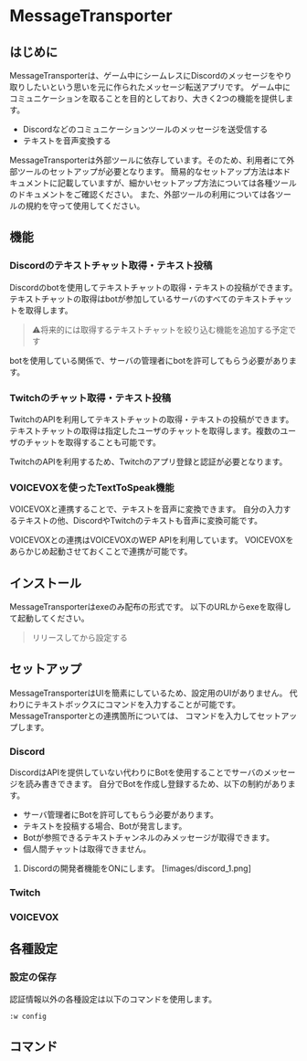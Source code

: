 # MessageTransporter
## はじめに
MessageTransporterは、ゲーム中にシームレスにDiscordのメッセージをやり取りしたいという思いを元に作られたメッセージ転送アプリです。
ゲーム中にコミュニケーションを取ることを目的としており、大きく2つの機能を提供します。

- Discordなどのコミュニケーションツールのメッセージを送受信する
- テキストを音声変換する


MessageTransporterは外部ツールに依存しています。そのため、利用者にて外部ツールのセットアップが必要となります。
簡易的なセットアップ方法は本ドキュメントに記載していますが、細かいセットアップ方法については各種ツールのドキュメントをご確認ください。
また、外部ツールの利用については各ツールの規約を守って使用してください。

## 機能
### Discordのテキストチャット取得・テキスト投稿
Discordのbotを使用してテキストチャットの取得・テキストの投稿ができます。
テキストチャットの取得はbotが参加しているサーバのすべてのテキストチャットを取得します。
> ⚠️将来的には取得するテキストチャットを絞り込む機能を追加する予定です

botを使用している関係で、サーバの管理者にbotを許可してもらう必要があります。

### Twitchのチャット取得・テキスト投稿
TwitchのAPIを利用してテキストチャットの取得・テキストの投稿ができます。
テキストチャットの取得は指定したユーザのチャットを取得します。複数のユーザのチャットを取得することも可能です。

TwitchのAPIを利用するため、Twitchのアプリ登録と認証が必要となります。

### VOICEVOXを使ったTextToSpeak機能
VOICEVOXと連携することで、テキストを音声に変換できます。
自分の入力するテキストの他、DiscordやTwitchのテキストも音声に変換可能です。

VOICEVOXとの連携はVOICEVOXのWEP APIを利用しています。 VOICEVOXをあらかじめ起動させておくことで連携が可能です。


## インストール
MessageTransporterはexeのみ配布の形式です。
以下のURLからexeを取得して起動してください。

> リリースしてから設定する


## セットアップ
MessageTransporterはUIを簡素にしているため、設定用のUIがありません。
代わりにテキストボックスにコマンドを入力することが可能です。
MessageTransporterとの連携箇所については、 コマンドを入力してセットアップします。

### Discord
DiscordはAPIを提供していない代わりにBotを使用することでサーバのメッセージを読み書きできます。
自分でBotを作成し登録するため、以下の制約があります。
- サーバ管理者にBotを許可してもらう必要があります。
- テキストを投稿する場合、Botが発言します。
- Botが参照できるテキストチャンネルのみメッセージが取得できます。
- 個人間チャットは取得できません。

1. Discordの開発者機能をONにします。
[!images/discord_1.png]



### Twitch

### VOICEVOX


## 各種設定

### 設定の保存
認証情報以外の各種設定は以下のコマンドを使用します。
```
:w config
```

## コマンド
